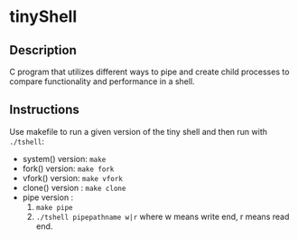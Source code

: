 # tinyShell
## Description
C program that utilizes different ways to pipe and create child processes to compare functionality and performance in a shell.
## Instructions 
Use makefile to run a given version of the tiny shell and then run with `./tshell`:
* system() version: `make`
* fork() version: `make fork`
* vfork() version: `make vfork`
* clone() version : `make clone`
* pipe version : 
    1. `make pipe`
    2. `./tshell pipepathname w|r` where w means write end, r means read end.
